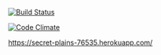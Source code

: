 [![Build Status](https://travis-ci.org/eskolav/ratebeer.png)](https://travis-ci.org/eskolav/ratebeer)

[![Code Climate](https://codeclimate.com/github/eskolav/ratebeer.png)](https://codeclimate.com/github/eskolav/ratebeer)

https://secret-plains-76535.herokuapp.com/
